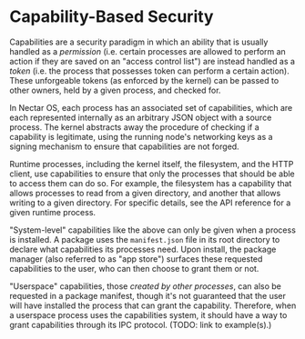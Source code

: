 # Capability-Based Security

Capabilities are a security paradigm in which an ability that is usually handled as a *permission* (i.e. certain processes are allowed to perform an action if they are saved on an "access control list") are instead handled as a *token* (i.e. the process that possesses token can perform a certain action).
These unforgeable tokens (as enforced by the kernel) can be passed to other owners, held by a given process, and checked for.

In Nectar OS, each process has an associated set of capabilities, which are each represented internally as an arbitrary JSON object with a source process.
The kernel abstracts away the procedure of checking if a capability is legitimate, using the running node's networking keys as a signing mechanism to ensure that capabilities are not forged.

Runtime processes, including the kernel itself, the filesystem, and the HTTP client, use capabilities to ensure that only the processes that should be able to access them can do so.
For example, the filesystem has a capability that allows processes to read from a given directory, and another that allows writing to a given directory.
For specific details, see the API reference for a given runtime process.

"System-level" capabilities like the above can only be given when a process is installed.
A package uses the `manifest.json` file in its root directory to declare what capabilities its processes need.
Upon install, the package manager (also referred to as "app store") surfaces these requested capabilities to the user, who can then choose to grant them or not.

"Userspace" capabilities, those *created by other processes*, can also be requested in a package manifest, though it's not guaranteed that the user will have installed the process that can grant the capability.
Therefore, when a userspace process uses the capabilities system, it should have a way to grant capabilities through its IPC protocol. (TODO: link to example(s).)
